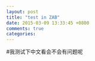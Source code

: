 ```yaml
---
layout: post
title: "test in ZAB"
date: 2015-03-09 13:33:45 +0800
comments: true
categories: 
---
```


#我测试下中文看会不会有问题呢